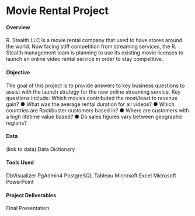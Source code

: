 # Movie Rental Project

 #### Overview
 R. Stealth LLC is a movie rental company that used to have stores around the
world. Now facing stiff competition from streaming services, the R. Stealth management team is planning to use its existing movie licenses to launch an online video rental service in order to stay competitive.

 #### Objective
 The goal of this project is to provide answers to key business questions to assist with the launch strategy for the new online streaming service. Key questions include:
 Which movies contributed the most/least to revenue gain?
● What was the average rental duration for all videos?
● Which countries are Rockbuster customers based in?
● Where are customers with a high lifetime value based?
● Do sales figures vary between geographic regions?

 #### Data
 (link to data)
 Data Dictionary 
 
 #### Tools Used
 DbVisualizer
 PgAdmin4
 PostgreSQL
 Tableau
 Microsoft Excel
 Microsoft PowerPoint
 
 #### Project Deliverables
 Final Presentation
 
